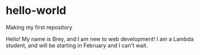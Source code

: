 # hello-world
Making my first repository

Hello!
My name is Brey, and I am new to web development! I am a Lambda student, and will be starting in February and I can't wait.
